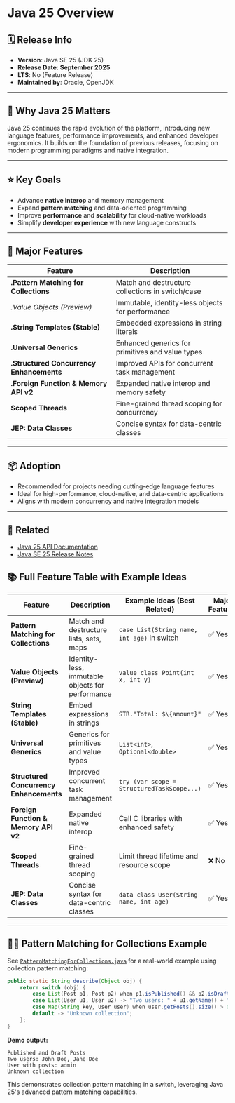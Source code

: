 # Java 25 Overview

## 🗓️ Release Info

- **Version**: Java SE 25 (JDK 25)
- **Release Date**: **September 2025**
- **LTS**: No (Feature Release)
- **Maintained by**: Oracle, OpenJDK

---

## 🚀 Why Java 25 Matters

Java 25 continues the rapid evolution of the platform, introducing new language features, performance improvements, and enhanced developer ergonomics. It builds on the foundation of previous releases, focusing on modern programming paradigms and native integration.

---

## ⭐ Key Goals

- Advance **native interop** and memory management
- Expand **pattern matching** and data-oriented programming
- Improve **performance** and **scalability** for cloud-native workloads
- Simplify **developer experience** with new language constructs

---

## 🧩 Major Features

| Feature                                  | Description                                              |
|------------------------------------------| -------------------------------------------------------- |
| **.Pattern Matching for Collections**    | Match and destructure collections in switch/case         |
| *.*Value Objects (Preview)**             | Immutable, identity-less objects for performance         |
| **.String Templates (Stable)**           | Embedded expressions in string literals                  |
| **.Universal Generics**                  | Enhanced generics for primitives and value types         |
| **.Structured Concurrency Enhancements** | Improved APIs for concurrent task management             |
| **.Foreign Function & Memory API v2**    | Expanded native interop and memory safety                |
| **Scoped Threads**                       | Fine-grained thread scoping for concurrency              |
| **JEP: Data Classes**                    | Concise syntax for data-centric classes                  |

---

## 📦 Adoption

- Recommended for projects needing cutting-edge language features
- Ideal for high-performance, cloud-native, and data-centric applications
- Aligns with modern concurrency and native integration models

---

## 🔗 Related

- [Java 25 API Documentation](https://docs.oracle.com/en/java/javase/25/docs/api/)
- [Java SE 25 Release Notes](https://www.oracle.com/java/technologies/javase/25-relnote.html)

## 📚 Full Feature Table with Example Ideas

| Feature                                        | Description                                              | Example Ideas (Best Related)                                  | Major Feature? |
|------------------------------------------------|----------------------------------------------------------|----------------------------------------------------------------|----------------|
| **Pattern Matching for Collections**           | Match and destructure lists, sets, maps                  | `case List(String name, int age)` in switch                    | ✅ Yes         |
| **Value Objects (Preview)**                    | Identity-less, immutable objects for performance         | `value class Point(int x, int y)`                              | ✅ Yes         |
| **String Templates (Stable)**                  | Embed expressions in strings                             | `STR."Total: $\{amount}"`                                    | ✅ Yes         |
| **Universal Generics**                         | Generics for primitives and value types                  | `List<int>`, `Optional<double>`                                | ✅ Yes         |
| **Structured Concurrency Enhancements**        | Improved concurrent task management                      | `try (var scope = StructuredTaskScope...)`                     | ✅ Yes         |
| **Foreign Function & Memory API v2**           | Expanded native interop                                  | Call C libraries with enhanced safety                          | ✅ Yes         |
| **Scoped Threads**                             | Fine-grained thread scoping                              | Limit thread lifetime and resource scope                       | ❌ No          |
| **JEP: Data Classes**                          | Concise syntax for data-centric classes                  | `data class User(String name, int age)`                        | ✅ Yes         |

---

## 🧑‍💻 Pattern Matching for Collections Example

See [`PatternMatchingForCollections.java`](java-examples/src/main/java/br/dev/PatternMatchingForCollections.java) for a real-world example using collection pattern matching:

```java
public static String describe(Object obj) {
    return switch (obj) {
        case List(Post p1, Post p2) when p1.isPublished() && p2.isDraft() -> "Published and Draft Posts";
        case List(User u1, User u2) -> "Two users: " + u1.getName() + ", " + u2.getName();
        case Map(String key, User user) when user.getPosts().size() > 0 -> "User with posts: " + key;
        default -> "Unknown collection";
    };
}
```

**Demo output:**
```
Published and Draft Posts
Two users: John Doe, Jane Doe
User with posts: admin
Unknown collection
```

This demonstrates collection pattern matching in a switch, leveraging Java 25's advanced pattern matching capabilities.

